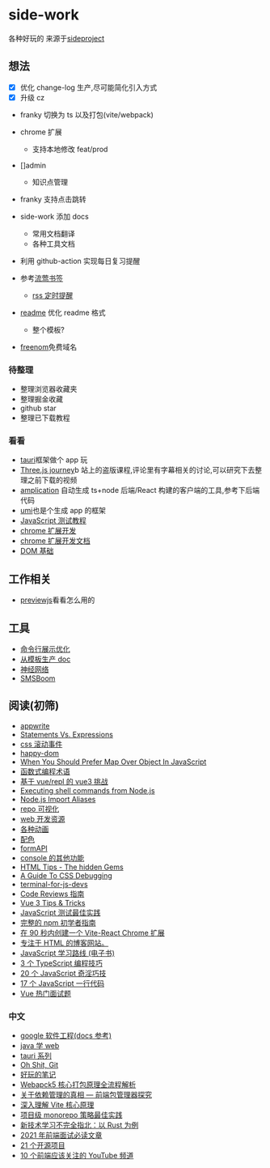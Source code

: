 # side-work

各种好玩的
来源于[sideproject](https://sideproject.guide/)

## 想法

-   [x] 优化 change-log 生产,尽可能简化引入方式
-   [x] 升级 cz
-   franky 切换为 ts 以及打包(vite/webpack)
-   chrome 扩展
    -   支持本地修改 feat/prod
-   []admin
    -   知识点管理
-   franky 支持点击跳转
-   side-work 添加 docs
    -   常用文档翻译
    -   各种工具文档
-   利用 github-action 实现每日复习提醒
-   参考[流莺书签](https://github.com/alanhzw/warbler-homepage)
    -   [rss 定时提醒](https://github.com/ChanceYu/front-end-rss)
-   [readme](https://github.com/Louis3797/awesome-readme-template) 优化 readme 格式

    -   整个模板?

-   [freenom](https://www.freenom.com/zh/index.html?lang=zh)免费域名

### 待整理

-   整理浏览器收藏夹
-   整理掘金收藏
-   github star
-   整理已下载教程

### 看看

-   [tauri](https://github.com/tauri-apps/tauri)框架做个 app 玩
-   [Three.js journey](https://www.bilibili.com/video/BV1Pf4y177Vp/?vd_source=a28fe99f8fec1c3800d44220e3754062)b 站上的盗版课程,评论里有字幕相关的讨论,可以研究下去整理之前下载的视频
-   [amplication](https://github.com/amplication/amplication) 自动生成 ts+node 后端/React 构建的客户端的工具,参考下后端代码
-   [umi](https://umijs.org/docs/tutorials/blog)也是个生成 app 的框架
-   [JavaScript 测试教程](https://wanago.io/2022/04/18/advanced-mocking-jest-react-testing-library/)
-   [chrome 扩展开发](https://github.com/sxei/chrome-plugin-demo)
-   [chrome 扩展开发文档](https://developer.chrome.com/docs/extensions/reference/)
-   [DOM 基础](https://www.freecodecamp.org/news/javascript-dom-manipulation/)

## 工作相关

-   [previewjs](https://github.com/fwouts/previewjs)看看怎么用的

## 工具

-   [命令行展示优化](https://github.com/sindresorhus/yoctocolors)
-   [从模板生产 doc](https://github.com/alonrbar/easy-template-x)
-   [神经网络](https://brain.js.org/#/)
-   [SMSBoom](https://github.com/OpenEthan/SMSBoom)

## 阅读(初筛)

-   [appwrite](https://appwrite.io/)
-   [Statements Vs. Expressions](https://www.joshwcomeau.com/javascript/statements-vs-expressions/)
-   [css 滚动事件](https://www.netlify.com/blog/fun-parallax-scrolling-css-for-matterday/)
-   [happy-dom](https://github.com/capricorn86/happy-dom)
-   [When You Should Prefer Map Over Object In JavaScript](https://www.zhenghao.io/posts/object-vs-map)
-   [函数式编程术语](https://github.com/hemanth/functional-programming-jargon)
-   [基于 vue/repl 的 vue3 挑战](https://github.com/webfansplz/vuejs-challenges)
-   [Executing shell commands from Node.js](https://2ality.com/2022/07/nodejs-child-process.html)
-   [Node.js Import Aliases](https://abhijithota.me/posts/node-import-aliases/)
-   [repo 可视化](https://github.com/githubocto/repo-visualizer)
-   [web 开发资源](https://web-dev-resources.com/#/)
-   [各种动画](https://xsgames.co/animatiss/)
-   [配色](https://coolors.co/generate)
-   [formAPI](https://formbold.com/docs)
-   [console 的其他功能](https://markodenic.com/use-console-log-like-a-pro/)
-   [HTML Tips - The hidden Gems](PDF:learning/书/IT)
-   [A Guide To CSS Debugging](https://www.smashingmagazine.com/2021/10/guide-debugging-css/)
-   [terminal-for-js-devs](https://www.joshwcomeau.com/javascript/terminal-for-js-devs/)
-   [Code Reviews 指南](https://www.semasoftware.com/blog/code-reviews-101-the-basics)
-   [Vue 3 Tips & Tricks](https://medium.com/js-dojo/vue-3-tips-tricks-d820b04f452f)
-   [JavaScript 测试最佳实践](https://github.com/goldbergyoni/javascript-testing-best-practices/blob/master/readme-zh-CN.md)
-   [完整的 npm 初学者指南](https://css-tricks.com/a-complete-beginners-guide-to-npm/)
-   [在 90 秒内创建一个 Vite-React Chrome 扩展](https://dev.to/jacksteamdev/create-a-vite-react-chrome-extension-in-90-seconds-3df7)
-   [专注于 HTML 的博客网站。](https://www.htmhell.dev/adventcalendar/)
-   [JavaScript 学习路线 (电子书)](https://flaviocopes.com/javascript/)
-   [3 个 TypeScript 编程技巧](https://www.cstrnt.dev/blog/three-typescript-tricks)
-   [20 个 JavaScript 奇淫巧技](https://medium.com/geekculture/javascript-hacks-cf8f0fecbc60)
-   [17 个 JavaScript 一行代码](https://javascript.plainenglish.io/17-life-saving-javascript-one-liners-part1-b0b0b32c9f61)
-   [Vue 热门面试题](https://mokkapps.de/blog/my-top-vue-js-interview-questions/)

### 中文

-   [google 软件工程(docs 参考)](https://qiangmzsx.github.io/Software-Engineering-at-Google/#/zh-cn/Foreword)
-   [java 学 web](https://imf.ms/web/2022/07/05/my-first-web-hybird-project-experience/)
-   [tauri 系列](https://www.zhihu.com/column/c_1519079232848785408)
-   [Oh Shit, Git](https://ohshitgit.com/zh)
-   [好玩的笔记](https://iruxu.com/notebook/)
-   [Webapck5 核心打包原理全流程解析](https://juejin.cn/post/7031546400034947108)
-   [关于依赖管理的真相 — 前端包管理器探究](https://github.com/Geekhyt/weekly/issues/29)
-   [深入理解 Vite 核心原理](https://juejin.cn/post/7064853960636989454)
-   [项目级 monorepo 策略最佳实践](https://fed.taobao.org/blog/taofed/do71ct/uihagy/)
-   [新技术学习不完全指北：以 Rust 为例](https://mp.weixin.qq.com/s/xtCfAiVEwXLwWDQmCbO1mw)
-   [2021 年前端面试必读文章](https://juejin.cn/post/6844904116339261447)
-   [ 21 个开源项目](https://mp.weixin.qq.com/s/-8GrPZPTPdaqCwENfRQCoA)
-   [10 个前端应该关注的 YouTube 频道](https://mp.weixin.qq.com/s/D9N0LGBJtXvWcjitPrGb5A)

